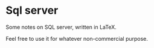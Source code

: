 # Sql server

Some notes on  SQL server, written in LaTeX.

Feel free to use it for whatever non-commercial purpose.

